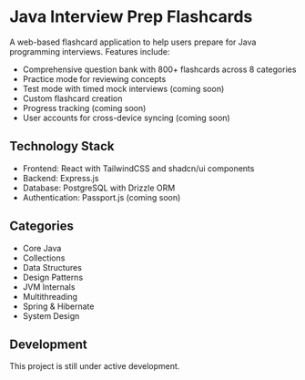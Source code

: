 # Java Interview Prep Flashcards

A web-based flashcard application to help users prepare for Java programming interviews. Features include:

- Comprehensive question bank with 800+ flashcards across 8 categories
- Practice mode for reviewing concepts
- Test mode with timed mock interviews (coming soon)
- Custom flashcard creation
- Progress tracking (coming soon)
- User accounts for cross-device syncing (coming soon)

## Technology Stack

- Frontend: React with TailwindCSS and shadcn/ui components
- Backend: Express.js
- Database: PostgreSQL with Drizzle ORM
- Authentication: Passport.js (coming soon)

## Categories

- Core Java
- Collections
- Data Structures
- Design Patterns
- JVM Internals
- Multithreading
- Spring & Hibernate
- System Design

## Development

This project is still under active development.